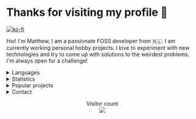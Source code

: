 <h1>Thanks for visiting my profile 👋</h1>

[![ko-fi](https://ko-fi.com/img/githubbutton_sm.svg)](https://ko-fi.com/altf2)

Hoi! I'm Matthew, I am a passionate FOSS developer from 🇳🇱. I am currently working personal hobby projects. I love to experiment with new technologies and try to come up with solutions to the weirdest problems. I'm always open for a challenge!
<br/>
<details>
      <summary> Languages </summary>
Here are the languages I know/am learning:
<br>
- Rust
<br>
- JavaScript/TypeScript
<br>
- .NET Core
<br>
- Python
<br>
- C
<br>
- A bit of go
<br>
- A bit of Java
<br> 
- Basics of x86 and RISC-V assembly
<br />
<br />
</details>
<details>
      <summary> Statistics </summary>
<br/>
  <img align="center" src="https://github-readme-stats.vercel.app/api?username=AltF02&show_icons=true&include_all_commits=true&theme=dracula" alt="AltF02's github stats" />
<br />
      
  <!--START_SECTION:waka-->
**🐱 My GitHub Data** 

> 🏆 304 Contributions in the Year 2022
 > 
> 📦 48.8 kB Used in GitHub's Storage 
 > 
> 💼 Opted to Hire
 > 
> 📜 65 Public Repositories 
 > 
> 🔑 22 Private Repositories  
 > 
**I Mostly Code in Rust** 

```text
Rust                     29 repos            ██████████░░░░░░░░░░░░░░░   39.73% 
Python                   19 repos            ██████░░░░░░░░░░░░░░░░░░░   26.03% 
JavaScript               8 repos             ██░░░░░░░░░░░░░░░░░░░░░░░   10.96% 
TypeScript               4 repos             █░░░░░░░░░░░░░░░░░░░░░░░░   5.48% 
Vue                      3 repos             █░░░░░░░░░░░░░░░░░░░░░░░░   4.11%

```



 Last Updated on 24/10/2022 11:31:38 UTC
<!--END_SECTION:waka-->
</details>
<details>
      <summary> Popular projects</summary>
            <a href="https://github.com/AltF02/x11-rs">
            <img align="center" src="https://github-readme-stats.vercel.app/api/pin/?username=AltF02&repo=X11-rs&theme=dracula" /> 
            <a href="https://github.com/AltF02/mouse-rs">
            <img align="center" src="https://github-readme-stats.vercel.app/api/pin/?username=AltF02&repo=mouse-rs&theme=dracula" />
            <a href="https://github.com/Rust-for-Linux/linux">
            <img align="center" src="https://github-readme-stats.vercel.app/api/pin/?username=Rust-for-linux&repo=linux&theme=dracula" /> 
      </a>
</details>
<details>
      <summary> Contact </summary>
<br/>
My contact details are available on <a href="https://altf2.dev">my site</a>
<br/>
</details>
  <p align="center"> 
  Visitor count<br>
  <img src="https://profile-counter.glitch.me/AltF02/count.svg" />
</p>


